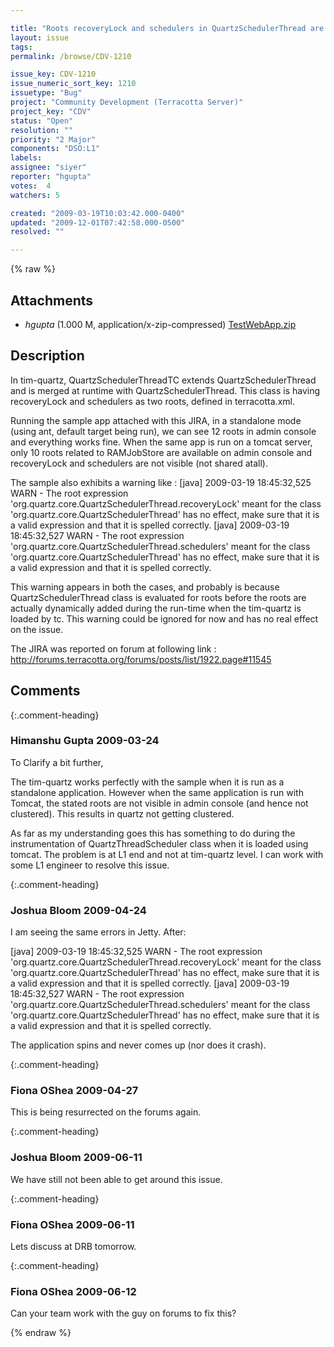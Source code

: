 ```yaml
---

title: "Roots recoveryLock and schedulers in QuartzSchedulerThread are not getting clustered when tim-quartz is used with Tomcat"
layout: issue
tags: 
permalink: /browse/CDV-1210

issue_key: CDV-1210
issue_numeric_sort_key: 1210
issuetype: "Bug"
project: "Community Development (Terracotta Server)"
project_key: "CDV"
status: "Open"
resolution: ""
priority: "2 Major"
components: "DSO:L1"
labels: 
assignee: "siyer"
reporter: "hgupta"
votes:  4
watchers: 5

created: "2009-03-19T10:03:42.000-0400"
updated: "2009-12-01T07:42:58.000-0500"
resolved: ""

---
```




{% raw %}


## Attachments

* <em>hgupta</em> (1.000 M, application/x-zip-compressed) [TestWebApp.zip](/attachments/CDV/CDV-1210/TestWebApp.zip)




## Description

<div markdown="1" class="description">

In tim-quartz, QuartzSchedulerThreadTC extends QuartzSchedulerThread and is merged at runtime with QuartzSchedulerThread. This class is having recoveryLock and schedulers as two roots, defined in terracotta.xml.

Running the sample app attached with this JIRA, in a standalone mode (using ant, default target being run), we can see 12 roots in admin console and everything works fine. When the same app is run on a tomcat server, only 10 roots related to RAMJobStore are available on admin console and recoveryLock and schedulers are not visible (not shared atall).

The sample also exhibits a warning like :
     [java] 2009-03-19 18:45:32,525 WARN - The root expression 'org.quartz.core.QuartzSchedulerThread.recoveryLock' meant for the class 'org.quartz.core.QuartzSchedulerThread' has no effect, make sure that it is a valid expression and that it is spelled correctly.
     [java] 2009-03-19 18:45:32,527 WARN - The root expression 'org.quartz.core.QuartzSchedulerThread.schedulers' meant for the class 'org.quartz.core.QuartzSchedulerThread' has no effect, make sure that it is a valid expression and that it is spelled correctly.

This warning appears in both the cases, and probably is because QuartzSchedulerThread class is evaluated for roots before the roots are actually dynamically added during the run-time when the tim-quartz is loaded by tc. This warning could be ignored for now and has no real effect on the issue.

The JIRA was reported on forum at following link : http://forums.terracotta.org/forums/posts/list/1922.page#11545


</div>

## Comments


{:.comment-heading}
### **Himanshu Gupta** <span class="date">2009-03-24</span>

<div markdown="1" class="comment">

To Clarify a bit further,

The tim-quartz works perfectly with the sample when it is run as a standalone application. However when the same application is run with Tomcat, the stated roots are not visible in admin console (and hence not clustered). This results in quartz not getting clustered.

As far as my understanding goes this has something to do during the instrumentation of QuartzThreadScheduler class when it is loaded using tomcat. The problem is at L1 end and not at tim-quartz level. I can work with some L1 engineer to resolve this issue.

</div>


{:.comment-heading}
### **Joshua Bloom** <span class="date">2009-04-24</span>

<div markdown="1" class="comment">

I am seeing the same errors in Jetty. After:

 [java] 2009-03-19 18:45:32,525 WARN - The root expression 'org.quartz.core.QuartzSchedulerThread.recoveryLock' meant for the class 'org.quartz.core.QuartzSchedulerThread' has no effect, make sure that it is a valid expression and that it is spelled correctly.
     [java] 2009-03-19 18:45:32,527 WARN - The root expression 'org.quartz.core.QuartzSchedulerThread.schedulers' meant for the class 'org.quartz.core.QuartzSchedulerThread' has no effect, make sure that it is a valid expression and that it is spelled correctly. 

The application spins and never comes up (nor does it crash).

</div>


{:.comment-heading}
### **Fiona OShea** <span class="date">2009-04-27</span>

<div markdown="1" class="comment">

This is being resurrected on the forums again.

</div>


{:.comment-heading}
### **Joshua Bloom** <span class="date">2009-06-11</span>

<div markdown="1" class="comment">

We have still not been able to get around this issue.

</div>


{:.comment-heading}
### **Fiona OShea** <span class="date">2009-06-11</span>

<div markdown="1" class="comment">

Lets discuss at DRB tomorrow.

</div>


{:.comment-heading}
### **Fiona OShea** <span class="date">2009-06-12</span>

<div markdown="1" class="comment">

Can your team work with the guy on forums to fix this?


</div>



{% endraw %}
